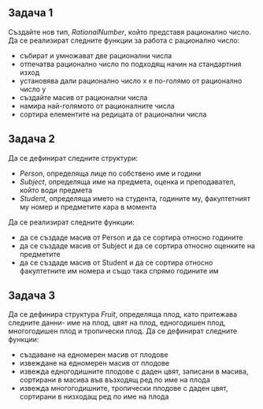 ## Задача 1 
Създайте нов тип, *RationalNumber*, който представя рационално число. Да се реализират следните функции за работа с рационално число: </br>
- събират и умножават две рационални числа </br>
- отпечатва рационално число по подходящ начин на стандартния изход </br>
- установява дали рационално число x е по-голямо от рационално число y </br>
- създайте масив от рационални числа </br>
- намира най-голямото от рационалните числа </br>
- сортира елементите на редицата от рационални числа </br>

## Задача 2
Да се дефинират следните структури: </br>
- *Person*, определяща лице по собствено име и години </br>
- *Subject*, определяща име на предмета, оценка и преподавател, който води предмета </br>
- *Student*, определяща името на студента, годините му, факултетният му номер и предметите кара в момента </br>

Да се реализират следните функции: 
- да се създаде масив от Person и да се сортира относно годините </br>
- да се създаде масив от Subject и да се сортира относно оценките на предметите </br>
- да се създаде масив от Student и да се сортира относно факултетните им номера и също така спрямо годините им </br>

## Задача 3
Да се дефинира структура *Fruit*, определяща плод, като притежава следните данни- име на плод, цвят на плод, едногодишен плод, многогодишен плод и тропически плод.
Да се дефинират следните функции:
- създаване на едномерен масив от плодове </br>
- извеждане на едномерен масив от плодове </br>
- извежда едногодишните плодове с даден цвят, записани в масива, сортирани в масива във възходящ ред по име на плода </br>
- извежда многогодишните, тропически плодове с даден цвят, сортирани в низходащ ред по име на плода </br>
